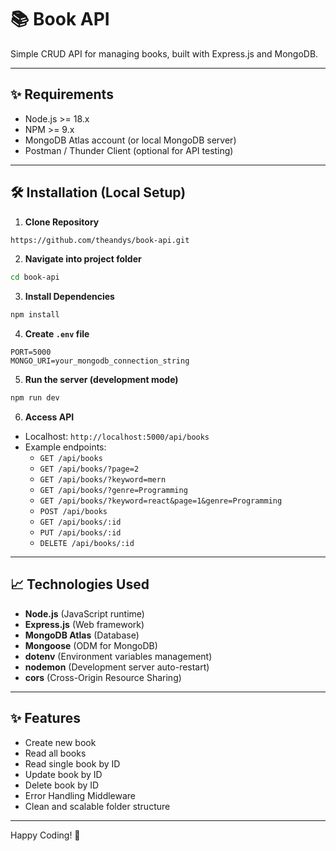 # 📚 Book API

Simple CRUD API for managing books, built with Express.js and MongoDB.

---

## ✨ Requirements

- Node.js >= 18.x
- NPM >= 9.x
- MongoDB Atlas account (or local MongoDB server)
- Postman / Thunder Client (optional for API testing)

---

## 🛠️ Installation (Local Setup)

1. **Clone Repository**

```bash
https://github.com/theandys/book-api.git
```

2. **Navigate into project folder**

```bash
cd book-api
```

3. **Install Dependencies**

```bash
npm install
```

4. **Create `.env` file**

```env
PORT=5000
MONGO_URI=your_mongodb_connection_string
```

5. **Run the server (development mode)**

```bash
npm run dev
```

6. **Access API**

- Localhost: `http://localhost:5000/api/books`
- Example endpoints:
  - `GET /api/books`
  - `GET /api/books/?page=2`
  - `GET /api/books/?keyword=mern`
  - `GET /api/books/?genre=Programming`
  - `GET /api/books/?keyword=react&page=1&genre=Programming`
  - `POST /api/books`
  - `GET /api/books/:id`
  - `PUT /api/books/:id`
  - `DELETE /api/books/:id`

---

## 📈 Technologies Used

- **Node.js** (JavaScript runtime)
- **Express.js** (Web framework)
- **MongoDB Atlas** (Database)
- **Mongoose** (ODM for MongoDB)
- **dotenv** (Environment variables management)
- **nodemon** (Development server auto-restart)
- **cors** (Cross-Origin Resource Sharing)

---

## ✨ Features

- Create new book
- Read all books
- Read single book by ID
- Update book by ID
- Delete book by ID
- Error Handling Middleware
- Clean and scalable folder structure

---

Happy Coding! 🚀
